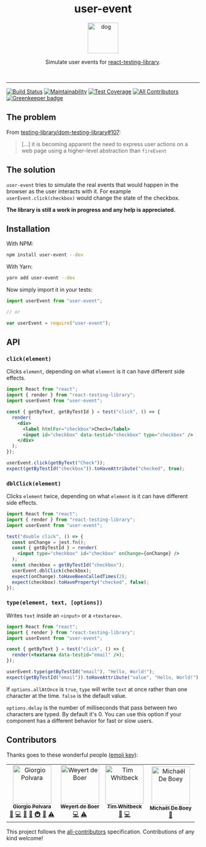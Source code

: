<div align="center">
<h1>user-event</h1>

<a href="https://www.emojione.com/emoji/1f415">
  <img
    height="80"
    width="80"
    alt="dog"
    src="https://raw.githubusercontent.com/testing-library/user-event/master/other/dog.png"
  />
</a>

<p>Simulate user events for <a href="https://github.com/testing-library/react-testing-library">react-testing-library</a>.</p>

<br />
</div>

<hr />

[![Build Status](https://travis-ci.org/testing-library/user-event.svg?branch=master)](https://travis-ci.org/testing-library/user-event)
[![Maintainability](https://api.codeclimate.com/v1/badges/75f1ff4397e994c6004e/maintainability)](https://codeclimate.com/github/testing-library/user-event/maintainability)
[![Test Coverage](https://api.codeclimate.com/v1/badges/75f1ff4397e994c6004e/test_coverage)](https://codeclimate.com/github/testing-library/user-event/test_coverage)
[![All Contributors](https://img.shields.io/badge/all_contributors-4-orange.svg?style=flat-square)](#contributors)
[![Greenkeeper badge](https://badges.greenkeeper.io/testing-library/user-event.svg)](https://greenkeeper.io/)

## The problem

From
[testing-library/dom-testing-library#107](https://github.com/testing-library/dom-testing-library/issues/107):

> [...] it is becoming apparent the need to express user actions on a web page
> using a higher-level abstraction than `fireEvent`

## The solution

`user-event` tries to simulate the real events that would happen in the browser
as the user interacts with it. For example `userEvent.click(checkbox)` would
change the state of the checkbox.

**The library is still a work in progress and any help is appreciated.**

## Installation

With NPM:

```sh
npm install user-event --dev
```

With Yarn:

```sh
yarn add user-event --dev
```

Now simply import it in your tests:

```js
import userEvent from "user-event";

// or

var userEvent = require("user-event");
```

## API

### `click(element)`

Clicks `element`, depending on what `element` is it can have different side
effects.

```jsx
import React from "react";
import { render } from "react-testing-library";
import userEvent from "user-event";

const { getByText, getByTestId } = test("click", () => {
  render(
    <div>
      <label htmlFor="checkbox">Check</label>
      <input id="checkbox" data-testid="checkbox" type="checkbox" />
    </div>
  );
});

userEvent.click(getByText("Check"));
expect(getByTestId("checkbox")).toHaveAttribute("checked", true);
```

### `dblClick(element)`

Clicks `element` twice, depending on what `element` is it can have different
side effects.

```jsx
import React from "react";
import { render } from "react-testing-library";
import userEvent from "user-event";

test("double click", () => {
  const onChange = jest.fn();
  const { getByTestId } = render(
    <input type="checkbox" id="checkbox" onChange={onChange} />
  );
  const checkbox = getByTestId("checkbox");
  userEvent.dblClick(checkbox);
  expect(onChange).toHaveBeenCalledTimes(2);
  expect(checkbox).toHaveProperty("checked", false);
});
```

### `type(element, text, [options])`

Writes `text` inside an `<input>` or a `<textarea>`.

```jsx
import React from "react";
import { render } from "react-testing-library";
import userEvent from "user-event";

const { getByText } = test("click", () => {
  render(<textarea data-testid="email" />);
});

userEvent.type(getByTestId("email"), "Hello, World!");
expect(getByTestId("email")).toHaveAttribute("value", "Hello, World!");
```

If `options.allAtOnce` is `true`, `type` will write `text` at once rather than
one character at the time. `false` is the default value.

`options.delay` is the number of milliseconds that pass between two characters
are typed. By default it's 0. You can use this option if your component has a
different behavior for fast or slow users.

## Contributors

Thanks goes to these wonderful people
([emoji key](https://github.com/all-contributors/all-contributors#emoji-key)):

<!-- ALL-CONTRIBUTORS-LIST:START - Do not remove or modify this section -->
<!-- prettier-ignore -->
<table><tr><td align="center"><a href="https://twitter.com/Gpx"><img src="https://avatars0.githubusercontent.com/u/767959?v=4" width="100px;" alt="Giorgio Polvara"/><br /><sub><b>Giorgio Polvara</b></sub></a><br /><a href="https://github.com/testing-library/user-event/issues?q=author%3AGpx" title="Bug reports">🐛</a> <a href="https://github.com/testing-library/user-event/commits?author=Gpx" title="Code">💻</a> <a href="https://github.com/testing-library/user-event/commits?author=Gpx" title="Documentation">📖</a> <a href="#ideas-Gpx" title="Ideas, Planning, & Feedback">🤔</a> <a href="#infra-Gpx" title="Infrastructure (Hosting, Build-Tools, etc)">🚇</a> <a href="#review-Gpx" title="Reviewed Pull Requests">👀</a> <a href="https://github.com/testing-library/user-event/commits?author=Gpx" title="Tests">⚠️</a></td><td align="center"><a href="https://github.com/weyert"><img src="https://avatars3.githubusercontent.com/u/7049?v=4" width="100px;" alt="Weyert de Boer"/><br /><sub><b>Weyert de Boer</b></sub></a><br /><a href="https://github.com/testing-library/user-event/commits?author=weyert" title="Code">💻</a> <a href="https://github.com/testing-library/user-event/commits?author=weyert" title="Tests">⚠️</a></td><td align="center"><a href="https://github.com/twhitbeck"><img src="https://avatars2.githubusercontent.com/u/762471?v=4" width="100px;" alt="Tim Whitbeck"/><br /><sub><b>Tim Whitbeck</b></sub></a><br /><a href="https://github.com/testing-library/user-event/issues?q=author%3Atwhitbeck" title="Bug reports">🐛</a> <a href="https://github.com/testing-library/user-event/commits?author=twhitbeck" title="Code">💻</a></td><td align="center"><a href="https://michaeldeboey.be"><img src="https://avatars3.githubusercontent.com/u/6643991?v=4" width="100px;" alt="Michaël De Boey"/><br /><sub><b>Michaël De Boey</b></sub></a><br /><a href="https://github.com/testing-library/user-event/commits?author=MichaelDeBoey" title="Documentation">📖</a></td></tr></table>

<!-- ALL-CONTRIBUTORS-LIST:END -->

This project follows the
[all-contributors](https://github.com/all-contributors/all-contributors)
specification. Contributions of any kind welcome!
